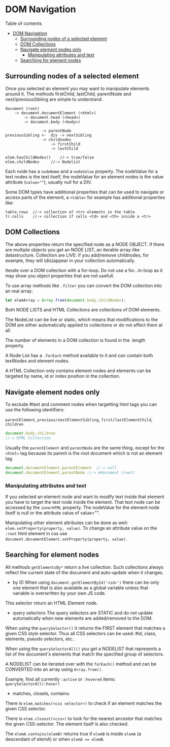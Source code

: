 # DOM Navigation
Table of contents
- [DOM Navigation](#dom-navigation)
	- [Surrounding nodes of a selected element](#surrounding-nodes-of-a-selected-element)
	- [DOM Collections](#dom-collections)
	- [Navigate element nodes only](#navigate-element-nodes-only)
		- [Manipulating attributes and text](#manipulating-attributes-and-text)
	- [Searching for element nodes](#searching-for-element-nodes)

## Surrounding nodes of a selected element
Once you selected an element you may want to manipulate elements around it. The methods firstChild, lastChild, parentNode and next/previousSibling are simple to understand.
```
document (root)
	-> document.documentElement (<html>)
		-> document.head (<head>)
		-> document.body (<body>)

				-> parentNode
previousSibling <-	div	-> nextSibling 
				-> childnodes
					-> firstChild
					-> lastChild
  
elem.hasChildNodes()	//-> true/false
elem.childNodes		//-> Nodelist
```
Each node has a `nodeName` and a `nodeValue` property. The nodeValue for a text nodes is the text itself, the nodeValue for an element nodes is the value attribute (`value=""`), usually null for a DIV.

Some DOM types have additional properties that can be used to navigate or access parts of the element, a `<table>` for example has additional properties like: 
```
table.rows	//-> collection of <tr> elements in the table
tr.cells	//-> collection if cells <td> and <th> inside a <tr>
```
## DOM Collections
The above properties return the specified node as a NODE OBJECT. If there are multiple objects you get an NODE LIST, an iterable array-like datastructure. Collection are LIVE: if you add/remove childnodes, for example, they will (dis)appear in your collection automatically.

Iterate over a DOM collection with a for-loop. Do not use a for...in-loop as it may show you object properties that are not usefull.

To use array methods like `.filter` you can convert the DOM collection into an real array:
```Javascript
let elemArray = Array.from(document.body.childNodes);

```
Both NODE LISTS and HTML Collections are collections of DOM elements. 

The NodeList can be live or static, which means that modifications to the DOM are either automatically applied to collections or do not affect them at all.

The number of elements in a DOM collection is found in the .length property.

A Node List has a `.forEach` method available to it and can contain both textNodes and element nodes.

A HTML Collection only contains element nodes and elements can be targeted by name, id or index position in the collection.

## Navigate element nodes only
To exclude #text and comment nodes when targetting html tags you can use the following identifiers:

`parentElement`, `previous/nextElementSibling`, `first/lastElementChild`, `children`
```Javascript
document.body.children	
//-> HTML Collection
```
Usually the `parentElement` and `parentNode` are the same thing, except for the `<html>` tag because its parent is the root document which is not an element tag.
```Javascript
document.documentElement.parentElement	//-> null
document.documentElement.parentNode	//-> #document (root)
```

### Manipulating attributes and text
If you selected an element node and want to modify text inside that element you have to target the text node inside the element. That text node can be accessed by the `innerHTML` property. The nodeValue for the element node itself is null or the attribute value of value="".

Manipulating other element attributes can be done as well: `elem.setProperty(property, value)`. To change an attribute value on the `:root` html element in css use `document.documentElement.setProperty(property, value)`.

## Searching for element nodes
All methods `getElementsBy*` return a live collection. Such collections always reflect the current state of the document and auto-update when it changes.

- by ID
When using `document.getElementById('<id>')` there can be only one element that is also available as a global variable unless that variable is overwritten by your own JS code.

This selector return an HTML Element node.

- query selectors
The query selectors are STATIC and do not update automatically when new elements are added/removed to the DOM.

When using the `querySelector()` it returns the FIRST element that matches a given CSS style selector. Thus all CSS selectors can be used: #id, class, elements, pseudo selectors, etc..

When using the `querySelectorAll()` you get a NODELIST that represents a list of the document's elements that match the specified group of selectors.

A NODELIST can be iterated over with the `forEach()` method and can be CONVERTED into an array using `Array.from()`.

Example, find all currently `:active` or `:hovered` items: `querySelectorAll(:hover)`

- matches, closets, contains: 

There is `elem.matches(<css selector>)` to check if an element matches the given CSS selector.

There is `elem.closest(<css>)` to look for the nearest ancestor that matches the given CSS-selector. The element itself is also checked.

The `elemA.contains(elemB)` returns true if `elemB` is inside `elemA` (a descendant of elemA) or when `elemA == elemB`.